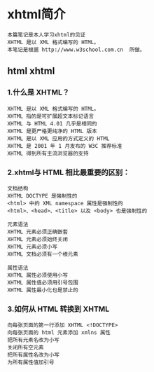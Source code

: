 # xhtml简介
    本篇笔记是本人学习xhtml的见证
    XHTML 是以 XML 格式编写的 HTML。
    本笔记是根据 http://www.w3school.com.cn  所做。
## html xhtml
### 1.什么是 XHTML？
    XHTML 是以 XML 格式编写的 HTML。
    XHTML 指的是可扩展超文本标记语言
    XHTML 与 HTML 4.01 几乎是相同的
    XHTML 是更严格更纯净的 HTML 版本
    XHTML 是以 XML 应用的方式定义的 HTML
    XHTML 是 2001 年 1 月发布的 W3C 推荐标准
    XHTML 得到所有主流浏览器的支持
### 2.xhtml与 HTML 相比最重要的区别：
    文档结构
    XHTML DOCTYPE 是强制性的
    <html> 中的 XML namespace 属性是强制性的
    <html>、<head>、<title> 以及 <body> 也是强制性的

    元素语法
    XHTML 元素必须正确嵌套
    XHTML 元素必须始终关闭
    XHTML 元素必须小写
    XHTML 文档必须有一个根元素

    属性语法
    XHTML 属性必须使用小写
    XHTML 属性值必须用引号包围
    XHTML 属性最小化也是禁止的
### 3.如何从 HTML 转换到 XHTML
    向每张页面的第一行添加 XHTML <!DOCTYPE>
    向每张页面的 html 元素添加 xmlns 属性
    把所有元素名改为小写
    关闭所有空元素
    把所有属性名改为小写
    为所有属性值加引号
